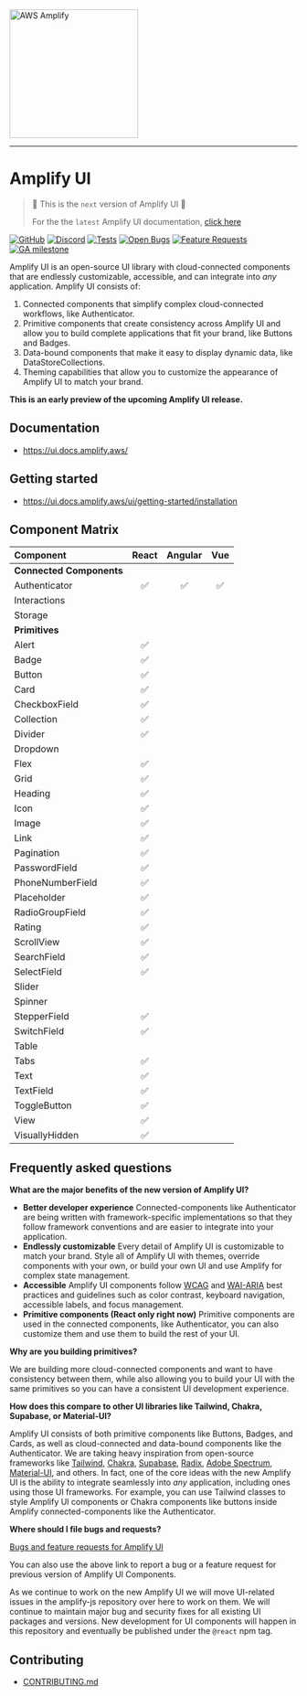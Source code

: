<img src="https://s3.amazonaws.com/aws-mobile-hub-images/aws-amplify-logo.png" alt="AWS Amplify" width="225">

---

# Amplify UI

> 🚧 This is the `next` version of Amplify UI 🚧
>
> For the the `latest` Amplify UI documentation, [click here](https://docs.amplify.aws/ui)

[![GitHub](https://img.shields.io/github/license/aws-amplify/amplify-ui)](LICENSE)
[![Discord](https://img.shields.io/discord/308323056592486420?logo=discord)](https://discord.gg/jWVbPfC)
[![Tests](https://github.com/aws-amplify/amplify-ui/actions/workflows/tests.yml/badge.svg)](https://github.com/aws-amplify/amplify-ui/actions/workflows/tests.yml)
[![Open Bugs](https://img.shields.io/github/issues/aws-amplify/amplify-ui/bug?color=d73a4a&label=bugs)](https://github.com/aws-amplify/amplify-cli/issues?q=is%3Aissue+is%3Aopen+label%3Abug)
[![Feature Requests](https://img.shields.io/github/issues/aws-amplify/amplify-ui/feature-request?color=ff9001&label=feature%20requests)](https://github.com/aws-amplify/amplify-cli/issues?q=is%3Aissue+label%3Afeature-request+is%3Aopen)
[![GA milestone](https://img.shields.io/github/milestones/progress-percent/aws-amplify/amplify-ui/1)](https://github.com/aws-amplify/amplify-ui/milestone/1)

Amplify UI is an open-source UI library with cloud-connected components that are endlessly customizable, accessible, and can integrate into _any_ application. Amplify UI consists of:

1. Connected components that simplify complex cloud-connected workflows, like Authenticator.
2. Primitive components that create consistency across Amplify UI and allow you to build complete applications that fit your brand, like Buttons and Badges.
3. Data-bound components that make it easy to display dynamic data, like DataStoreCollections.
4. Theming capabilities that allow you to customize the appearance of Amplify UI to match your brand.

**This is an early preview of the upcoming Amplify UI release.**

## Documentation

- https://ui.docs.amplify.aws/

## Getting started

- https://ui.docs.amplify.aws/ui/getting-started/installation

## Component Matrix

| **Component**            | **React** | **Angular** | **Vue** |
| :----------------------- | :-------: | :---------: | :-----: |
| **Connected Components** |           |             |
| Authenticator            |    ✅     |     ✅      |   ✅    |
| Interactions             |           |             |
| Storage                  |           |             |
| **Primitives**           |           |             |
| Alert                    |    ✅     |             |
| Badge                    |    ✅     |             |
| Button                   |    ✅     |             |
| Card                     |    ✅     |             |
| CheckboxField            |    ✅     |             |
| Collection               |    ✅     |             |
| Divider                  |    ✅     |             |
| Dropdown                 |           |             |
| Flex                     |    ✅     |             |
| Grid                     |    ✅     |             |
| Heading                  |    ✅     |             |
| Icon                     |    ✅     |             |
| Image                    |    ✅     |             |
| Link                     |    ✅     |             |
| Pagination               |    ✅     |             |
| PasswordField            |    ✅     |             |
| PhoneNumberField         |    ✅     |             |
| Placeholder              |    ✅     |             |
| RadioGroupField          |    ✅     |             |
| Rating                   |    ✅     |             |
| ScrollView               |    ✅     |             |
| SearchField              |    ✅     |             |
| SelectField              |    ✅     |             |
| Slider                   |           |             |
| Spinner                  |           |             |
| StepperField             |    ✅     |             |
| SwitchField              |    ✅     |             |
| Table                    |           |             |
| Tabs                     |    ✅     |             |
| Text                     |    ✅     |             |
| TextField                |    ✅     |             |
| ToggleButton             |    ✅     |             |
| View                     |    ✅     |             |
| VisuallyHidden           |    ✅     |             |

## Frequently asked questions

**What are the major benefits of the new version of Amplify UI?**

- **Better developer experience** Connected-components like Authenticator are being written with framework-specific implementations so that they follow framework conventions and are easier to integrate into your application.
- **Endlessly customizable** Every detail of Amplify UI is customizable to match your brand. Style all of Amplify UI with themes, override components with your own, or build your own UI and use Amplify for complex state management.
- **Accessible** Amplify UI components follow [WCAG](https://www.w3.org/WAI/standards-guidelines/wcag/) and [WAI-ARIA](https://www.w3.org/TR/wai-aria-1.2/) best practices and guidelines such as color contrast, keyboard navigation, accessible labels, and focus management.
- **Primitive components (React only right now)** Primitive components are used in the connected components, like Authenticator, you can also customize them and use them to build the rest of your UI.

**Why are you building primitives?**

We are building more cloud-connected components and want to have consistency between them, while also allowing you to build your UI with the same primitives so you can have a consistent UI development experience.

**How does this compare to other UI libraries like Tailwind, Chakra, Supabase, or Material-UI?**

Amplify UI consists of both primitive components like Buttons, Badges, and Cards, as well as cloud-connected and data-bound components like the Authenticator. We are taking heavy inspiration from open-source frameworks like [Tailwind](https://tailwindcss.com/), [Chakra](https://chakra-ui.com/), [Supabase](https://ui.supabase.io/), [Radix](https://www.radix-ui.com/), [Adobe Spectrum](https://react-spectrum.adobe.com/), [Material-UI](https://material-ui.com/), and others. In fact, one of the core ideas with the new Amplify UI is the ability to integrate seamlessly into _any_ application, including ones using those UI frameworks. For example, you can use Tailwind classes to style Amplify UI components or Chakra components like buttons inside Amplify connected-components like the Authenticator.

**Where should I file bugs and requests?**

[Bugs and feature requests for Amplify UI](https://github.com/aws-amplify/amplify-ui/issues/new)

You can also use the above link to report a bug or a feature request for previous version of Amplify UI Components.

As we continue to work on the new Amplify UI we will move UI-related issues in the amplify-js repository over here to work on them. We will continue to maintain major bug and security fixes for all existing UI packages and versions. New development for UI components will happen in this repository and eventually be published under the `@react` npm tag.

## Contributing

- [CONTRIBUTING.md](/CONTRIBUTING.md)

